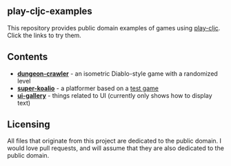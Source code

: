 ## play-cljc-examples

This repository provides public domain examples of games using [play-cljc](https://github.com/oakes/play-cljc). Click the links to try them.

## Contents

* [**dungeon-crawler**](https://oakes.github.io/play-cljc-examples/dungeon-crawler/) - an isometric Diablo-style game with a randomized level
* [**super-koalio**](https://oakes.github.io/play-cljc-examples/super-koalio/) - a platformer based on a [test game](https://github.com/libgdx/libgdx/blob/master/tests/gdx-tests/src/com/badlogic/gdx/tests/superkoalio/SuperKoalio.java)
* [**ui-gallery**](https://oakes.github.io/play-cljc-examples/ui-gallery/) - things related to UI (currently only shows how to display text)

## Licensing

All files that originate from this project are dedicated to the public domain. I would love pull requests, and will assume that they are also dedicated to the public domain.
